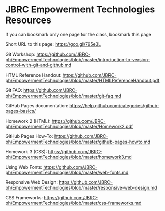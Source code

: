 # JBRC Empowerment Technologies Resources

If you can bookmark only one page for the class, bookmark this page

Short URL to this page: https://goo.gl/795e3L

Git Workshop: 
https://github.com/JBRC-ph/EmpowermentTechnologies/blob/master/introduction-to-version-control-with-git-and-github.md

HTML Reference Handout:
https://github.com/JBRC-ph/EmpowermentTechnologies/blob/master/HTMLReferenceHandout.pdf

Git FAQ:
https://github.com/JBRC-ph/EmpowermentTechnologies/blob/master/git-faq.md

GitHub Pages documentation:
https://help.github.com/categories/github-pages-basics/

Homework 2 (HTML):
https://github.com/JBRC-ph/EmpowermentTechnologies/blob/master/Homework2.pdf

GitHub Pages How-To:
https://github.com/JBRC-ph/EmpowermentTechnologies/blob/master/github-pages-howto.md

Homework 3 (CSS):
https://github.com/JBRC-ph/EmpowermentTechnologies/blob/master/homework3.md

Using Web Fonts:
https://github.com/JBRC-ph/EmpowermentTechnologies/blob/master/web-fonts.md

Responsive Web Design:
https://github.com/JBRC-ph/EmpowermentTechnologies/blob/master/responsive-web-design.md

CSS Frameworks:
https://github.com/JBRC-ph/EmpowermentTechnologies/blob/master/css-frameworks.md
